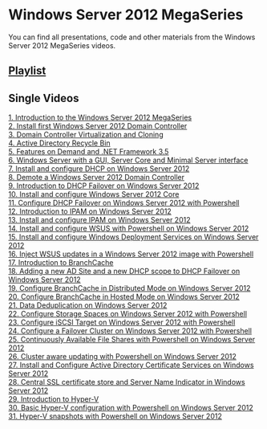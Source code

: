 # Windows Server 2012 MegaSeries
You can find all presentations, code and other materials from the Windows Server 2012 MegaSeries videos.

## [Playlist](https://www.youtube.com/playlist?list=PLBYrLLXZvp0zLhPNx8CXLSrstq72JGeG9)

## Single Videos
[1. Introduction to the Windows Server 2012 MegaSeries](https://youtu.be/JbIZKTE3RLo) <br />
[2. Install first Windows Server 2012 Domain Controller](https://youtu.be/G-8KDe4tVe0)<br/>
[3. Domain Controller Virtualization and Cloning](https://youtu.be/IfHOMDB1eck)<br/>
[4. Active Directory Recycle Bin](https://youtu.be/tLAMYiBWVsc)<br/>
[5. Features on Demand and .NET Framework 3.5](https://youtu.be/jbcf6_JTEBU)<br/>
[6. Windows Server with a GUI, Server Core and Minimal Server interface](https://youtu.be/cgcul8nup0s)<br/>
[7. Install and configure DHCP on Windows Server 2012](https://youtu.be/XMgoi1-56xs)<br/>
[8. Demote a Windows Server 2012 Domain Controller](https://youtu.be/8pmCDC0Ppmw)<br/>
[9. Introduction to DHCP Failover on Windows Server 2012](https://youtu.be/7nW6TVh_y9g)<br/>
[10. Install and configure Windows Server 2012 Core](https://youtu.be/Xc1qiAbwhz4)<br/>
[11. Configure DHCP Failover on Windows Server 2012 with Powershell](https://youtu.be/XAjxQ7hmvtA)<br/>
[12. Introduction to IPAM on Windows Server 2012](https://youtu.be/jAwN0EW2oec)<br/>
[13. Install and configure IPAM on Windows Server 2012](https://youtu.be/wlGzhjwyGO0)<br/>
[14. Install and configure WSUS with Powershell on Windows Server 2012](https://youtu.be/kkS2miGH_jA)<br/>
[15. Install and configure Windows Deployment Services on Windows Server 2012](https://youtu.be/mnSyN268otI)<br/>
[16. Inject WSUS updates in a Windows Server 2012 image with Powershell](https://youtu.be/o5M6v9rWj5I)<br/>
[17. Introduction to BranchCache](https://youtu.be/D2Tl_SJQr4U)<br/>
[18. Adding a new AD Site and a new  DHCP scope to DHCP Failover on Windows Server 2012](https://youtu.be/1122Wdah8PY)<br/>
[19. Configure BranchCache in Distributed Mode on Windows Server 2012](https://youtu.be/nE-ZlI504AI)<br/>
[20. Configure BranchCache in Hosted Mode on Windows Server 2012](https://youtu.be/1uaOwleJiHs)<br/>
[21. Data Deduplication on Windows Server 2012](https://youtu.be/bC75MxyArUY)<br/>
[22. Configure Storage Spaces on Windows Server 2012 with Powershell](https://youtu.be/fCU36FB0vm0)<br/>
[23. Configure iSCSI Target on Windows Server 2012 with Powershell](https://youtu.be/-P2kW6lArTY)<br/>
[24. Configure a Failover Cluster on Windows Server 2012 with Powershell](https://youtu.be/Nq5YlIF7Ns8)<br/>
[25. Continuously Available File Shares with Powershell on Windows Server 2012](https://youtu.be/tJxCFnIMdCU)<br/>
[26. Cluster aware updating with Powershell on Windows Server 2012](https://youtu.be/kSqMj_0oQZ0)<br/>
[27. Install and Configure Active Directory Certificate Services on Windows Server 2012](https://youtu.be/UpiF3zYHQng)<br/>
[28. Central SSL certificate store and Server Name Indicator in Windows Server 2012](https://youtu.be/rfa668bnzbw)<br/>
[29. Introduction to Hyper-V](https://youtu.be/_vH6ptTI7no)<br/>
[30. Basic Hyper-V configuration with Powershell on Windows Server 2012](https://youtu.be/CteZ18MJ-Jo)<br/>
[31. Hyper-V snapshots with Powershell on Windows Server 2012](https://youtu.be/rjTVK-eWfrM)